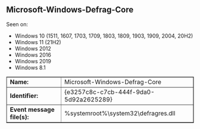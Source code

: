 ## Microsoft-Windows-Defrag-Core

Seen on:
* Windows 10 (1511, 1607, 1703, 1709, 1803, 1809, 1903, 1909, 2004, 20H2)
* Windows 11 (21H2)
* Windows 2012
* Windows 2016
* Windows 2019
* Windows 8.1

<table border="1" class="docutils">
  <tbody>
    <tr>
      <td><b>Name:</b></td>
      <td>Microsoft-Windows-Defrag-Core</td>
    </tr>
    <tr>
      <td><b>Identifier:</b></td>
      <td>{e3257c8c-c7cb-444f-9da0-5d92a2625289}</td>
    </tr>
    <tr>
      <td><b>Event message file(s):</b></td>
      <td>%systemroot%\system32\defragres.dll</td>
    </tr>
  </tbody>
</table>

&nbsp;

